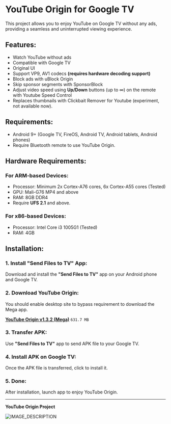 # YouTube Origin for Google TV

This project allows you to enjoy YouTube on Google TV without any ads, providing a seamless and uninterrupted viewing experience.

## Features:
- Watch YouTube without ads
- Compatible with Google TV
- Original UI
- Support VP9, AV1 codecs **(requires hardware decoding support)**
- Block ads with uBlock Origin
- Skip sponsor segments with SponsorBlock
- Adjust video speed using **Up/Down** buttons (up to ∞) on the remote with Youtube Speed Control
- Replaces thumbnails with Clickbait Remover for Youtube (experiment, not available now).

## Requirements:
- Android 9+ (Google TV, FireOS, Android TV, Android tablets, Android phones)
- Require Bluetooth remote to use YouTube Origin.

## Hardware Requirements:

### For ARM-based Devices:
- Processor: Minimum 2x Cortex-A76 cores, 6x Cortex-A55 cores (Tested)
- GPU: Mali-G76 MP4 and above
- RAM: 8GB DDR4
- Require **UFS 2.1** and above.

### For x86-based Devices:
- Processor: Intel Core i3 1005G1 (Tested)
- RAM: 4GB

## Installation:

### 1. Install "Send Files to TV" App:
Download and install the **"Send Files to TV"** app on your Android phone and Google TV.

### 2. Download YouTube Origin:

You should enable desktop site to bypass requirement to download the Mega app.

**[YouTube Origin v1.3.2 (Mega)](https://mega.nz/file/hthWVSKZ#ib4hY6c05vABotUaY2P3HgR2TxPILUaNqhWBrRdHLgE)** `631.7 MB`

### 3. Transfer APK:
Use **"Send Files to TV"** app to send APK file to your Google TV.

### 4. Install APK on Google TV:
Once the APK file is transferred, click to install it.

### 5. Done:
After installation, launch app to enjoy YouTube Origin.

---

**YouTube Origin Project**

![IMAGE_DESCRIPTION](https://image.jimcdn.com/app/cms/image/transf/none/path/s293f5a94d3403280/image/i4074178470a6059a/version/1677224408/image.png)
